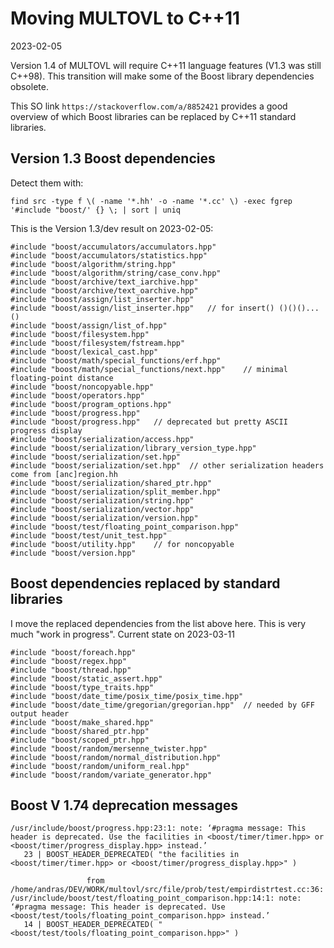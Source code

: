 # Moving MULTOVL to C++11

2023-02-05

Version 1.4 of MULTOVL will require C++11 language features
(V1.3 was still C++98). This transition will make some of the Boost
library dependencies obsolete.

This SO link `https://stackoverflow.com/a/8852421` provides a good overview
of which Boost libraries can be replaced by C++11 standard libraries.

## Version 1.3 Boost dependencies

Detect them with:

`find src -type f \( -name '*.hh' -o -name '*.cc' \) -exec fgrep '#include "boost/' {} \; | sort | uniq`

This is the Version 1.3/dev result on 2023-02-05:

```
#include "boost/accumulators/accumulators.hpp"
#include "boost/accumulators/statistics.hpp"
#include "boost/algorithm/string.hpp"
#include "boost/algorithm/string/case_conv.hpp"
#include "boost/archive/text_iarchive.hpp"
#include "boost/archive/text_oarchive.hpp"
#include "boost/assign/list_inserter.hpp"
#include "boost/assign/list_inserter.hpp"   // for insert() ()()()...()
#include "boost/assign/list_of.hpp"
#include "boost/filesystem.hpp"
#include "boost/filesystem/fstream.hpp"
#include "boost/lexical_cast.hpp"
#include "boost/math/special_functions/erf.hpp"
#include "boost/math/special_functions/next.hpp"    // minimal floating-point distance
#include "boost/noncopyable.hpp"
#include "boost/operators.hpp"
#include "boost/program_options.hpp"
#include "boost/progress.hpp"
#include "boost/progress.hpp"   // deprecated but pretty ASCII progress display
#include "boost/serialization/access.hpp"
#include "boost/serialization/library_version_type.hpp"
#include "boost/serialization/set.hpp"
#include "boost/serialization/set.hpp"  // other serialization headers come from [anc]region.hh
#include "boost/serialization/shared_ptr.hpp"
#include "boost/serialization/split_member.hpp"
#include "boost/serialization/string.hpp"
#include "boost/serialization/vector.hpp"
#include "boost/serialization/version.hpp"
#include "boost/test/floating_point_comparison.hpp"
#include "boost/test/unit_test.hpp"
#include "boost/utility.hpp"    // for noncopyable
#include "boost/version.hpp"
```

## Boost dependencies replaced by standard libraries

I move the replaced dependencies from the list above here.
This is very much "work in progress".
Current state on 2023-03-11

```
#include "boost/foreach.hpp"
#include "boost/regex.hpp"
#include "boost/thread.hpp"
#include "boost/static_assert.hpp"
#include "boost/type_traits.hpp"
#include "boost/date_time/posix_time/posix_time.hpp"
#include "boost/date_time/gregorian/gregorian.hpp"  // needed by GFF output header
#include "boost/make_shared.hpp"
#include "boost/shared_ptr.hpp"
#include "boost/scoped_ptr.hpp"
#include "boost/random/mersenne_twister.hpp"
#include "boost/random/normal_distribution.hpp"
#include "boost/random/uniform_real.hpp"
#include "boost/random/variate_generator.hpp"
```

## Boost V 1.74 deprecation messages

```
/usr/include/boost/progress.hpp:23:1: note: ‘#pragma message: This header is deprecated. Use the facilities in <boost/timer/timer.hpp> or <boost/timer/progress_display.hpp> instead.’
   23 | BOOST_HEADER_DEPRECATED( "the facilities in <boost/timer/timer.hpp> or <boost/timer/progress_display.hpp>" )
```

```
                 from /home/andras/DEV/WORK/multovl/src/file/prob/test/empirdistrtest.cc:36:
/usr/include/boost/test/floating_point_comparison.hpp:14:1: note: ‘#pragma message: This header is deprecated. Use <boost/test/tools/floating_point_comparison.hpp> instead.’
   14 | BOOST_HEADER_DEPRECATED( "<boost/test/tools/floating_point_comparison.hpp>" )
```